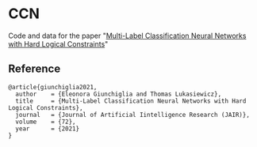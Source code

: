 # CCN

Code and data for the paper "[Multi-Label Classification Neural Networks with Hard Logical Constraints](https://dl.acm.org/doi/pdf/10.1613/jair.1.12850)"





## Reference

```
@article{giunchiglia2021,
  author    = {Eleonora Giunchiglia and Thomas Lukasiewicz},
  title     = {Multi-Label Classification Neural Networks with Hard Logical Constraints},
  journal   = {Journal of Artificial Iintelligence Research (JAIR)},
  volume    = {72},
  year      = {2021}
}
```

